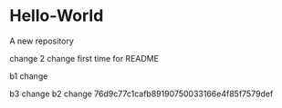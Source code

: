 # Hello-World
A new repository

change 2
change first time for README

b1 change

b3 change
b2 change
76d9c77c1cafb89190750033166e4f85f7579def
